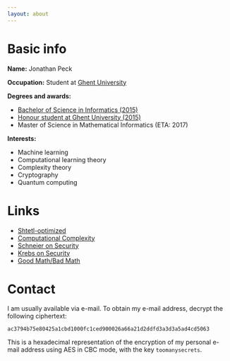 ```yaml
---
layout: about
---
```


# Basic info

**Name:** Jonathan Peck

**Occupation:** Student at [Ghent University](http://www.ugent.be/)

**Degrees and awards:**

* [Bachelor of Science in Informatics (2015)](/public/attest_en.pdf)
* [Honour student at Ghent University (2015)](/public/honour.pdf)
* Master of Science in Mathematical Informatics (ETA: 2017)

**Interests:**

* Machine learning
* Computational learning theory
* Complexity theory
* Cryptography
* Quantum computing

# Links

* [Shtetl-optimized](http://www.scottaaronson.com/blog/)
* [Computational Complexity](http://blog.computationalcomplexity.org/)
* [Schneier on Security](https://www.schneier.com/blog/)
* [Krebs on Security](https://krebsonsecurity.com/)
* [Good Math/Bad Math](http://www.goodmath.org/blog)

# Contact

I am usually available via e-mail.
To obtain my e-mail address, decrypt the following ciphertext:

    ac3794b75e80425a1cbd1000fc1ced900026a66a21d2ddfd3a3d3a5ad4cd5063

This is a hexadecimal representation of the encryption of my personal e-mail address using AES in CBC mode,
with the key ``toomanysecrets``.